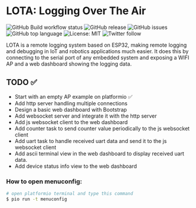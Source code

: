 # LOTA: Logging Over The Air

<!-- ![LOTA logo](https://github.com/kaizoku-oh/lota/blob/main/docs/image/logo.png) -->
<!-- ![](https://github.com/<OWNER>/<REPOSITORY>/workflows/<WORKFLOW_NAME>/badge.svg) -->
![GitHub Build workflow status](https://github.com/kaizoku-oh/lota/workflows/Build/badge.svg)
![GitHub release](https://img.shields.io/github/v/release/kaizoku-oh/lota)
![GitHub issues](https://img.shields.io/github/issues/kaizoku-oh/lota)
![GitHub top language](https://img.shields.io/github/languages/top/kaizoku-oh/lota)
![License: MIT](https://img.shields.io/badge/License-MIT-blue.svg)
![Twitter follow](https://img.shields.io/twitter/follow/kaizoku_ouh?style=social)

LOTA is a remote logging system based on ESP32, making remote logging and debugging in IoT and robotics applications much easier. It does this by connecting to the serial port of any embedded system and exposing a WIFI AP and a web dashboard showing the logging data.

## TODO ✅

* Start with an empty AP example on platformio ✅
* Add http server handling multiple connections
* Design a basic web dashboard with Bootstrap
* Add websocket server and integrate it with the http server
* Add js websocket client to the web dashboard
* Add counter task to send counter value periodically to the js websocket client
* Add uart task to handle received uart data and send it to the js websocket client
* Add ascii terminal view in the web dashboard to display received uart data.
* Add device status info view to the web dashboard

### How to open menuconfig:
```bash
# open platformio terminal and type this command
$ pio run -t menuconfig
```
